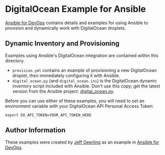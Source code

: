# DigitalOcean Example for Ansible

[Ansible for DevOps](https://www.ansiblefordevops.com/) contains details and examples for using Ansible to provision and dynamically work with DigitalOcean droplets.

## Dynamic Inventory and Provisioning

Examples using Ansible's DigitalOcean integration are contained within this directory.

  - `provision.yml` contains an example of provisioning a new DigitalOcean droplet, then immediately configuring it with Ansible.
  - `digital_ocean.py` (and `digital_ocean.ini`) is the DigitalOcean dynamic inventory script included with Ansible. Don't use this copy; get the latest version from the Ansible project: [digital_ocean.py](https://github.com/ansible/ansible/blob/devel/contrib/inventory/digital_ocean.py).

Before you can use either of these examples, you will need to set an environment variable with your DigitalOcean API Personal Access Token:

    export DO_API_TOKEN=YOUR_API_TOKEN_HERE

## Author Information

These examples were created by [Jeff Geerling](https://www.jeffgeerling.com/) as an example in [Ansible for DevOps](https://www.ansiblefordevops.com/).
